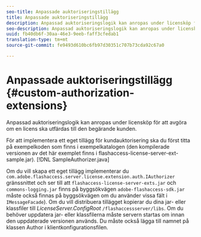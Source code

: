 ```yaml
---
seo-title: Anpassade auktoriseringstillägg
title: Anpassade auktoriseringstillägg
description: Anpassad auktoriseringslogik kan anropas under licensköp för att avgöra om en licens ska utfärdas till den begärande kunden.
seo-description: Anpassad auktoriseringslogik kan anropas under licensköp för att avgöra om en licens ska utfärdas till den begärande kunden.
uuid: fb40db6f-30aa-46e3-9eeb-faff3cfedab1
translation-type: tm+mt
source-git-commit: fe9493d610bc6fb97d30351c707b73cda92c67a0

---
```



# Anpassade auktoriseringstillägg {#custom-authorization-extensions}

Anpassad auktoriseringslogik kan anropas under licensköp för att avgöra om en licens ska utfärdas till den begärande kunden.

För att implementera ett eget tillägg för kundauktorisering ska du först titta på exempelkoden som finns i exempelkatalogen (den kompilerade versionen av det här exemplet finns i flashaccess-license-server-ext-sample.jar). [!DNL SampleAuthorizer.java]

Om du vill skapa ett eget tillägg implementerar du `com.adobe.flashaccess.server.license.extension.auth.IAuthorizer` gränssnittet och ser till att `flashaccess-license-server-exts.jar` och `commons-logging.jar` finns på byggsökvägen `adobe-flashaccess-sdk.jar` måste också finnas på byggsökvägen om du använder vissa fält i `IMessageFacade`). Om du vill distribuera tillägget kopierar du dina jar- eller klassfiler till *LicenseServer.ConfigRoot* `/flashaccessserver/libs`. Om du behöver uppdatera jar- eller klassfilerna måste servern startas om innan den uppdaterade versionen används. Du måste också lägga till namnet på klassen Author i klientkonfigurationsfilen.
